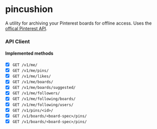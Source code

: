 # pincushion

A utility for archiving your Pinterest boards for offline access. Uses
the [offical Pinterest API](https://developers.pinterest.com/docs/getting-started/introduction/).

### API Client

#### Implemented methods

* [x] `GET /v1/me/`
* [x] `GET /v1/me/pins/`
* [x] `GET /v1/me/likes/`
* [x] `GET /v1/me/boards/`
* [x] `GET /v1/me/boards/suggested/`
* [x] `GET /v1/me/followers/`
* [x] `GET /v1/me/following/boards/`
* [x] `GET /v1/me/following/users/`
* [x] `GET /v1/pins/<id>/`
* [x] `GET /v1/boards/<board-spec>/pins/`
* [x] `GET /v1/boards/<board-spec>/pins/`
